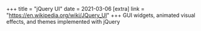 +++
title = "jQuery UI"
date = 2021-03-06
[extra]
link = "https://en.wikipedia.org/wiki/JQuery_UI"
+++
GUI widgets, animated visual effects, and themes implemented with jQuery

